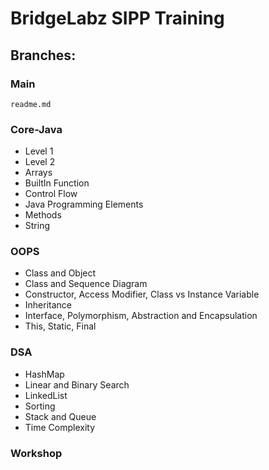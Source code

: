 # BridgeLabz SIPP Training

## Branches:

### Main
    readme.md
    
### Core-Java
- Level 1
- Level 2
- Arrays
- BuiltIn Function
- Control Flow
- Java Programming Elements
- Methods
- String
    
### OOPS
- Class and Object
- Class and Sequence Diagram
- Constructor, Access Modifier, Class vs Instance Variable
- Inheritance
- Interface, Polymorphism, Abstraction and Encapsulation
- This, Static, Final

### DSA
- HashMap
- Linear and Binary Search
- LinkedList
- Sorting
- Stack and Queue
- Time Complexity
    
### Workshop
